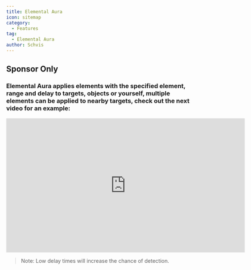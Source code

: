 ```yaml
---
title: Elemental Aura
icon: sitemap
category:
  - Features
tag:
  - Elemental Aura
author: Schvis
---
```


## Sponsor Only
### Elemental Aura applies elements with the specified element, range and delay to  targets, objects or yourself, multiple elements can be applied to nearby targets, check out the next video for an example:

<iframe width="640" height="360" src="https://www.youtube.com/embed/FskTJiknOgQ?list=PL5eI1Tb64p56g27qfYk7VuFTz4FK6YrKa" title="Korepi - Elemental Aura (Sponsor)" frameborder="0" allow="accelerometer; autoplay; clipboard-write; encrypted-media; gyroscope; picture-in-picture; web-share" allowfullscreen></iframe>

> Note: Low delay times will increase the chance of detection.



